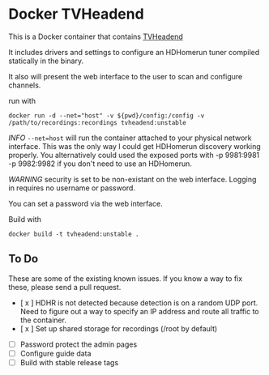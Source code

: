 Docker TVHeadend
================

This is a Docker container that contains [TVHeadend](https://tvheadend.org/)

It includes drivers and settings to configure an HDHomerun tuner compiled statically in the binary.

It also will present the web interface to the user to scan and configure channels.

run with

```
docker run -d --net="host" -v ${pwd}/config:/config -v /path/to/recordings:recordings tvheadend:unstable
```
*INFO* `--net=host` will run the container attached to your physical network interface. This was the only way I could get HDHomerun discovery working properly. You alternatively could used the exposed ports with -p 9981:9981 -p 9982:9982 if you don't need to use an HDHomerun.

*WARNING* security is set to be non-existant on the web interface. Logging in requires no username or password.

You can set a password via the web interface. 

Build with

```
docker build -t tvheadend:unstable .
```
## To Do

These are some of the existing known issues. If you know a way to fix these, please send a pull request.

 - [ x ] HDHR is not detected because detection is on a random UDP port. Need to figure out a way to specify an IP address and route all traffic to the container.
 - [ x ] Set up shared storage for recordings (/root by default)
 - [ ] Password protect the admin pages
 - [ ] Configure guide data
 - [ ] Build with stable release tags
